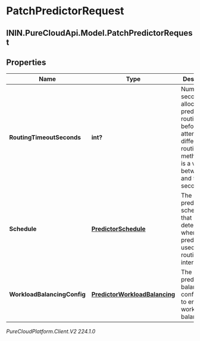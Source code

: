 # PatchPredictorRequest

## ININ.PureCloudApi.Model.PatchPredictorRequest

## Properties

|Name | Type | Description | Notes|
|------------ | ------------- | ------------- | -------------|
| **RoutingTimeoutSeconds** | **int?** | Number of seconds allocated to predictive routing before attempting a different routing method. This is a value between 12 and 900 seconds. | [optional] |
| **Schedule** | [**PredictorSchedule**](PredictorSchedule) | The predictor schedule that determines when the predictor is used for routing interactions. | [optional] |
| **WorkloadBalancingConfig** | [**PredictorWorkloadBalancing**](PredictorWorkloadBalancing) | The predictor balancing configuration to enable workload balancing | [optional] |



_PureCloudPlatform.Client.V2 224.1.0_
